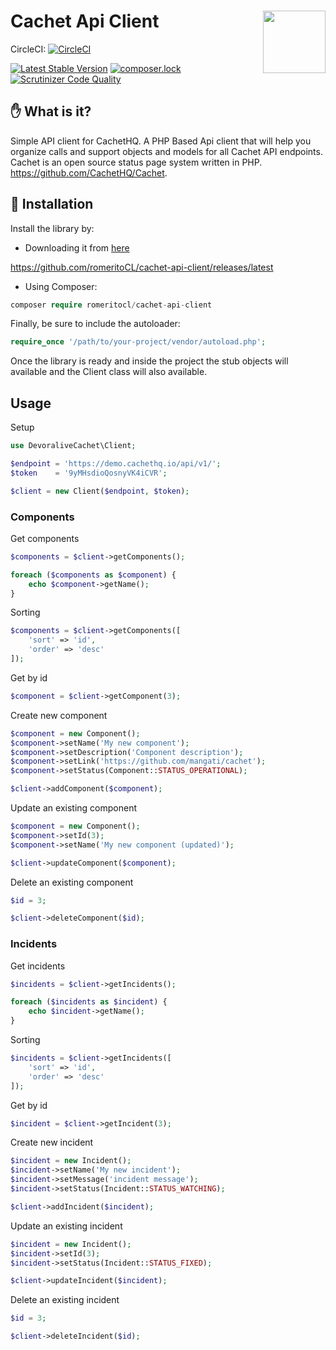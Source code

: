 # Cachet Api Client <img src="https://cachethq.io/img/logo.svg" width="100" align="right">

CircleCI: [![CircleCI](https://circleci.com/gh/romeritoCL/cachet-api-client/tree/master.svg?style=svg)](https://circleci.com/gh/romeritoCL/cachet-api-client/tree/master)

[![Latest Stable Version](https://poser.pugx.org/romeritoCL/cachet-api-client/v/stable)](https://packagist.org/packages/romeritoCL/cachet-api-client)
[![composer.lock](https://poser.pugx.org/romeritoCL/cachet-api-client/composerlock)](https://packagist.org/packages/romeritoCL/cachet-api-client)
[![Scrutinizer Code Quality](https://scrutinizer-ci.com/g/romeritoCL/cachet-api-client/badges/quality-score.png?b=master)](https://scrutinizer-ci.com/g/romeritoCL/cachet-api-client/?branch=master)

## :hand: What is it?
Simple API client for CachetHQ. A PHP Based Api client that will help you organize calls and support objects and models
for all Cachet API endpoints.
Cachet is an open source status page system written in PHP. https://github.com/CachetHQ/Cachet.

## :floppy_disk: Installation
Install the library by:

- Downloading it from [here](https://github.com/romeritoCL/cachet-api-client/releases/latest)

https://github.com/romeritoCL/cachet-api-client/releases/latest

- Using Composer:
```php
composer require romeritocl/cachet-api-client
```
Finally, be sure to include the autoloader:
```php
require_once '/path/to/your-project/vendor/autoload.php';
```

Once the library is ready and inside the project the stub objects will available and
the Client class will also available.

## Usage

Setup

```php
use DevoraliveCachet\Client;

$endpoint = 'https://demo.cachethq.io/api/v1/';
$token    = '9yMHsdioQosnyVK4iCVR';

$client = new Client($endpoint, $token);
```

### Components

Get components

```php
$components = $client->getComponents();

foreach ($components as $component) {
    echo $component->getName();
}
```

Sorting

```php
$components = $client->getComponents([
    'sort' => 'id',
    'order' => 'desc'
]);
```

Get by id

```php
$component = $client->getComponent(3);
```

Create new component

```php
$component = new Component();
$component->setName('My new component');
$component->setDescription('Component description');
$component->setLink('https://github.com/mangati/cachet');
$component->setStatus(Component::STATUS_OPERATIONAL);

$client->addComponent($component);
```

Update an existing component

```php
$component = new Component();
$component->setId(3);
$component->setName('My new component (updated)');

$client->updateComponent($component);
```

Delete an existing component

```php
$id = 3;

$client->deleteComponent($id);
```


### Incidents

Get incidents

```php
$incidents = $client->getIncidents();

foreach ($incidents as $incident) {
    echo $incident->getName();
}
```

Sorting

```php
$incidents = $client->getIncidents([
    'sort' => 'id',
    'order' => 'desc'
]);
```

Get by id

```php
$incident = $client->getIncident(3);
```

Create new incident

```php
$incident = new Incident();
$incident->setName('My new incident');
$incident->setMessage('incident message');
$incident->setStatus(Incident::STATUS_WATCHING);

$client->addIncident($incident);
```

Update an existing incident

```php
$incident = new Incident();
$incident->setId(3);
$incident->setStatus(Incident::STATUS_FIXED);

$client->updateIncident($incident);
```

Delete an existing incident

```php
$id = 3;

$client->deleteIncident($id);
```
